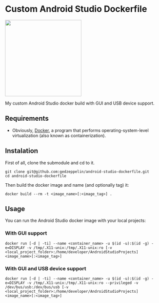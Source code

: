 # Custom Android Studio Dockerfile
<a href="https://hub.docker.com/r/gedzeppelin/android-studio">
  <img src="https://developer.android.com/images/brand/Android_Robot.png"  width="250">
</a>

My custom Android Studio docker build with GUI and USB device support. 

## Requirements
* Obviously, [Docker](https://www.docker.com/), a program that performs operating-system-level virtualization (also known as containerization).

## Instalation

First of all, clone the submodule and cd to it.
```
git clone git@github.com:gedzeppelin/android-studio-dockerfile.git
cd android-studio-dockerfile
```

Then build the docker image and name (and optionally tag) it:
```
docker build --rm -t <image_name>[:<image_tag>] .
```

## Usage
You can run the Android Studio docker image with your local projects:

### With GUI support
```
docker run [-d | -ti] --name <container_name> -u $(id -u):$(id -g) -e=DISPLAY -v /tmp/.X11-unix:/tmp/.X11-unix:ro [-v <local_project_folder>:/home/developer/AndroidStudioProjects] <image_name>[:<image_tag>]
```

### With GUI and USB device support
```
docker run [-d | -ti] --name <container_name> -u $(id -u):$(id -g) -e=DISPLAY -v /tmp/.X11-unix:/tmp/.X11-unix:ro --privileged -v /dev/bus/usb:/dev/bus/usb [-v <local_project_folder>:/home/developer/AndroidStudioProjects] <image_name>[:<image_tag>]
```
